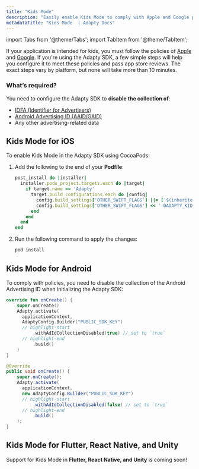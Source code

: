 ```yaml
---
title: "Kids Mode"
description: "Easily enable Kids Mode to comply with Apple and Google policies. No IDFA, GAID, or ad data collected."
metadataTitle: "Kids Mode  | Adapty Docs"
---
```

import Tabs from '@theme/Tabs'; 
import TabItem from '@theme/TabItem'; 

If your application is intended for kids, you must follow the policies of [Apple](https://developer.apple.com/app-store/kids-apps/) and [Google](https://support.google.com/googleplay/android-developer/answer/9893335). If you're using the Adapty SDK, a few simple steps will help you configure it to meet these policies and pass app store reviews. The exact steps vary by platform, but none will take more than 10 minutes.

### What’s required?

You need to configure the Adapty SDK to **disable the collection of**:

- [IDFA (Identifier for Advertisers)](https://en.wikipedia.org/wiki/Identifier_for_Advertisers)
- [Android Advertising ID (AAID/GAID)](https://support.google.com/googleplay/android-developer/answer/6048248)
- Any other advertising-related data

## Kids Mode for iOS

To enable Kids Mode in the Adapty SDK using CocoaPods:
1. Add the following to the end of your **Podfile**:

    ```ruby showLineNumbers title="Podfile"
    post_install do |installer|
      installer.pods_project.targets.each do |target|
        if target.name == 'Adapty'
          target.build_configurations.each do |config|
            config.build_settings['OTHER_SWIFT_FLAGS'] ||= ['$(inherited)']
            config.build_settings['OTHER_SWIFT_FLAGS'] << '-DADAPTY_KIDS_MODE'
          end
        end
      end
    end
    ```
2. Run the following command to apply the changes:

   ```sh showLineNumbers title="Shell"
   pod install
   ```

## Kids Mode for Android

To comply with policies, you need to disable the collection of the Android Advertising ID when initializing the Adapty SDK:

<Tabs>

<TabItem value="Kotlin" label="Kotlin" default>

```kotlin showLineNumbers
override fun onCreate() {
    super.onCreate()
    Adapty.activate(
      applicationContext,
      AdaptyConfig.Builder("PUBLIC_SDK_KEY")
      // highlight-start
          .withAdIdCollectionDisabled(true) // set to `true`
      // highlight-end
          .build()
    )  
}
```

</TabItem>
<TabItem value="Java" label="Java" default>

```java showLineNumbers
@Override
public void onCreate() {
    super.onCreate();
    Adapty.activate(
      applicationContext,
      new AdaptyConfig.Builder("PUBLIC_SDK_KEY")
      // highlight-start
          .withAdIdCollectionDisabled(false) // set to `true`
      // highlight-end
          .build()
    );
}
```

</TabItem> 

</Tabs>

<!---

 ## Kids Mode in Flutter

In order to comply with policies, disable the collection of user's IDFA (for iOS) and GAID (for Android) when configuring the Adapty SDK as follows: 

```dart showLineNumbers title="Dart"
try {
    await Adapty().activate(
        configuration: AdaptyConfiguration(apiKey: 'YOUR_API_KEY')
      // highlight-start
          ..withIdfaCollectionDisabled(false),
      // highlight-end
    );
} catch (e) {
    // handle the error
}
```

## Kids Mode for React Native

In order to comply with policies, disable the collection of user's IDFA (for iOS) and GAID (for Android) when configuring the Adapty SDK as follows: 

<Tabs>

<TabItem value="RN" label="React Native (TS)" default> 

In order to comply with policies, disable the collection of user's IDFA (for iOS) and GAID (for Android) when configuring the Adapty SDK as follows: 

```typescript showLineNumbers
adapty.activate('PUBLIC_SDK_KEY', {
  observerMode: false,
  customerUserId: 'YOUR_USER_ID',
  logLevel: 'error',
  __debugDeferActivation: false,
  ipAddressCollectionDisabled: false,
  ios: {
    idfaCollectionDisabled: false,
  },
});
```

</TabItem> 

<TabItem value="JavaScript" label="React Native (JS)" default>

In order to comply with policies, disable the collection of user's IDFA (for iOS) and GAID (for Android) when configuring the Adapty SDK as follows: 

```javascript showLineNumbers
import { IosStorekit2Usage, LogLevel } from 'react-native-adapty';

adapty.activate('PUBLIC_SDK_KEY', {
  observerMode: false,
  customerUserId: 'YOUR_USER_ID',
  logLevel: LogLevel.ERROR,
  __debugDeferActivation: false,
  ipAddressCollectionDisabled: false,
  ios: {
    idfaCollectionDisabled: false,
  },
});
```

</TabItem> 

</Tabs>

--->

## Kids Mode for Flutter, React Native, and Unity

Support for Kids Mode in **Flutter, React Native, and Unity** is coming soon!
